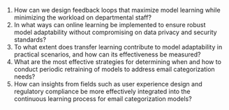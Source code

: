 1. How can we design feedback loops that maximize model learning while minimizing the workload on departmental staff?
2. In what ways can online learning be implemented to ensure robust model adaptability without compromising on data privacy and security standards?
3. To what extent does transfer learning contribute to model adaptability in practical scenarios, and how can its effectiveness be measured?
4. What are the most effective strategies for determining when and how to conduct periodic retraining of models to address email categorization needs?
5. How can insights from fields such as user experience design and regulatory compliance be more effectively integrated into the continuous learning process for email categorization models?